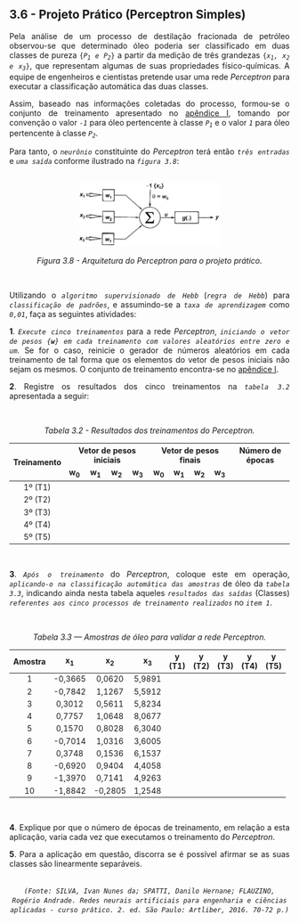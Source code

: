 ## 3.6 - Projeto Prático (Perceptron Simples)

<div align='justify'>

  <p>
    Pela análise de um processo de destilação fracionada de petróleo observou-se que determinado óleo poderia ser classificado em duas classes de pureza <code>{<i>P<sub>1</sub> e P<sub>2</sub></i>}</code> a partir da medição de três grandezas <code>{<i>x<sub>1</sub>, x<sub>2</sub> e x<sub>3</sub></i>}</code>, que representam algumas de suas propriedades físico-químicas. A equipe de engenheiros e cientistas pretende usar uma rede <i>Perceptron</i> para executar a classificação automática das duas classes.
  <p>
  
  <p>
    Assim, baseado nas informações coletadas do processo, formou-se o conjunto de treinamento apresentado no <a href="https://github.com/MuriloChaves/redes-neurais-artificiais/blob/master/perceptron/dados/Tabela%23Seção3.6_RNA.txt">apêndice I<a>, tomando por convenção o valor <code><i>-1</i></code> para óleo pertencente à classe <code><i>P<sub>1</sub></i></code> e o valor <code><i>1</i></code> para óleo pertencente à classe <code><i>P<sub>2</sub></i></code>.
  <p>

  <p>
    Para tanto, o <code><i>neurônio</i></code> constituinte do <i>Perceptron</i> terá então <code><i>três entradas</i></code> e <code><i>uma saída</i></code> conforme ilustrado na <code><i>figura 3.8</i></code>:
  </p>
    
  <br>

  <div align='center'>
    <img src="https://github.com/MuriloChaves/redes-neurais-artificiais/blob/master/perceptron/imagens/estrutura_perceptron.png?raw=true" width="50%">
    <p>
      <i>Figura 3.8 - Arquitetura do Perceptron para o projeto prático.</i>
    </p>
  </div>
    
  <br>
  
  <p>
    Utilizando o <code><i>algoritmo supervisionado de Hebb</i></code> (<code><i>regra de Hebb</i></code>) para <code><i>classificação de padrões</i></code>, e assumindo-se a <code><i>taxa de aprendizagem</i></code> como <code><i>0,01</i></code>, faça as seguintes atividades:
  </p>

  <p>
    <b>1</b>. <code><i>Execute cinco treinamentos</i></code> para a rede <i>Perceptron</i>, <code><i>iniciando o vetor de pesos {<b>w</b>} em cada treinamento com valores aleatórios entre zero e um</i></code>. Se for o caso, reinicie o gerador de números aleatórios em cada treinamento de tal forma que os elementos do vetor de pesos iniciais não sejam os mesmos. O conjunto de treinamento encontra-se no <a href="https://github.com/MuriloChaves/redes-neurais-artificiais/blob/master/perceptron/dados/Tabela%23Seção3.6_RNA.txt">apêndice I<a>.
  </p>
  
  <p>
    <b>2</b>. Registre os resultados dos cinco treinamentos na <code><i>tabela 3.2</i></code> apresentada a seguir:
  </p>
    
  <br>
    
  <div align='center'>
    <p>
      <i>Tabela 3.2 - Resultados dos treinamentos do Perceptron.</i>
    </p>
    <table>
      <thead>
        <tr>
          <th rowspan="2">Treinamento</th>
          <th colspan="4">Vetor de pesos iniciais</th>
          <th colspan="4">Vetor de pesos finais</th>
          <th>Número de épocas</th>
        </tr>
        <tr>
          <td><b>w<sub>0</sub></b></code></td>
          <td><b>w<sub>1</sub></b></code></td>
          <td><b>w<sub>2</sub></b></code></td>
          <td><b>w<sub>3</sub></b></code></td>
          <td><b>w<sub>0</sub></b></code></td>
          <td><b>w<sub>1</sub></b></code></td>
          <td><b>w<sub>2</sub></b></code></td>
          <td><b>w<sub>3</sub></b></code></td>
          <td></td>
        </tr>
      </thead>
      <tbody>
        <tr align='center'>
          <td>1º (T1)</td>
          <td></td>
          <td></td>
          <td></td>
          <td></td>
          <td></td>
          <td></td>
          <td></td>
          <td></td>
          <td></td>
        </tr>
        <tr>
          <tr align='center'>
          <td>2º (T2)</td>
          <td></td>
          <td></td>
          <td></td>
          <td></td>
          <td></td>
          <td></td>
          <td></td>
          <td></td>
          <td></td>
        </tr>
        <tr>
          <tr align='center'>
          <td>3º (T3)</td>
          <td></td>
          <td></td>
          <td></td>
          <td></td>
          <td></td>
          <td></td>
          <td></td>
          <td></td>
          <td></td>
        </tr>
        <tr>
          <tr align='center'>
          <td>4º (T4)</td>
          <td></td>
          <td></td>
          <td></td>
          <td></td>
          <td></td>
          <td></td>
          <td></td>
          <td></td>
          <td></td>
        </tr>
        <tr>
          <tr align='center'>
          <td>5º (T5)</td>
          <td></td>
          <td></td>
          <td></td>
          <td></td>
          <td></td>
          <td></td>
          <td></td>
          <td></td>
          <td></td>
        </tr>
      </tbody>
    </table>
  </div>
  
  <br>
  
  <p>
    <b>3</b>. <code><i>Após o treinamento</i></code> do <i>Perceptron</i>, coloque este em operação, <code><i>aplicando-o na classificação automática das amostras</i></code> de óleo da <code><i>tabela 3.3</i></code>, indicando ainda nesta tabela aqueles <code><i>resultados das saídas</i></code> (Classes) <code><i>referentes aos cinco processos de treinamento realizados</i></code> no <code><i>item 1</i></code>.
  </p>
  
  <br>

  <div align='center'>
    <p>
      <i>Tabela 3.3 — Amostras de óleo para validar a rede Perceptron.</i>
    </p>
    <table>
    <thead>
      <tr>
        <th>Amostra</th>
        <th><b>x<sub>1</sub></b></th>
        <th><b>x<sub>2</sub></b></th>
        <th><b>x<sub>3</sub></b></th>
        <th><b>y</b><br>(<b>T1</b>)</th>
        <th><b>y</b><br>(<b>T2</b>)</th>
        <th><b>y</b><br>(<b>T3</b>)</th>
        <th><b>y</b><br>(<b>T4</b>)</th>
        <th><b>y</b><br>(<b>T5</b>)</th>
      </tr>
    </thead>
    <tbody>
      <tr align='center'>
        <td>1</td>
        <td>-0,3665</td>
        <td>0,0620</td>
        <td>5,9891</td>
        <td></td>
        <td></td>
        <td></td>
        <td></td>
        <td></td>
      </tr>
      <tr align='center'>
        <td>2</td>
        <td>-0,7842</td>
        <td>1,1267</td>
        <td>5,5912</td>
        <td></td>
        <td></td>
        <td></td>
        <td></td>
        <td></td>
      </tr>
      <tr align='center'>
        <td>3</td>
        <td>0,3012</td>
        <td>0,5611</td>
        <td>5,8234</td>
        <td></td>
        <td></td>
        <td></td>
        <td></td>
        <td></td>
      </tr>
      <tr align='center'>
        <td>4</td>
        <td>0,7757</td>
        <td>1,0648</td>
        <td>8,0677</td>
        <td></td>
        <td></td>
        <td></td>
        <td></td>
        <td></td>
      </tr>
      <tr align='center'>
        <td>5</td>
        <td>0,1570</td>
        <td>0,8028</td>
        <td>6,3040</td>
        <td></td>
        <td></td>
        <td></td>
        <td></td>
        <td></td>
      </tr>
      <tr align='center'>
        <td>6</td>
        <td>-0,7014</td>
        <td>1,0316</td>
        <td>3,6005</td>
        <td></td>
        <td></td>
        <td></td>
        <td></td>
        <td></td>
      </tr>
      <tr align='center'>
        <td>7</td>
        <td>0,3748</td>
        <td>0,1536</td>
        <td>6,1537</td>
        <td></td>
        <td></td>
        <td></td>
        <td></td>
        <td></td>
      </tr>
      <tr align='center'>
        <td>8</td>
        <td>-0,6920</td>
        <td>0,9404</td>
        <td>4,4058</td>
        <td></td>
        <td></td>
        <td></td>
        <td></td>
        <td></td>
      </tr>
      <tr align='center'>
        <td>9</td>
        <td>-1,3970</td>
        <td>0,7141</td>
        <td>4,9263</td>
        <td></td>
        <td></td>
        <td></td>
        <td></td>
        <td></td>
      </tr>
      <tr align='center'>
        <td>10</td>
        <td>-1,8842</td>
        <td>-0,2805</td>
        <td>1,2548</td>
        <td></td>
        <td></td>
        <td></td>
        <td></td>
        <td></td>
      </tr>
    </tbody>
    </table>
  </div>

  <br>
  
  <p>
    <b>4</b>. Explique por que o número de épocas de treinamento, em relação a esta aplicação, varia cada vez que executamos o treinamento do <i>Perceptron</i>.
  </p>

  <p>
    <b>5</b>. Para a aplicação em questão, discorra se é possível afirmar se as suas classes são linearmente separáveis.
  </p>
            
  <br>

  <div align='center'>
    <code><i>(Fonte: SILVA, Ivan Nunes da; SPATTI, Danilo Hernane; FLAUZINO, Rogério Andrade. Redes neurais artificiais para engenharia e ciências aplicadas - curso prático. 2. ed. São Paulo: Artliber, 2016. 70-72 p.)</i></code>
  </div>

</div>
